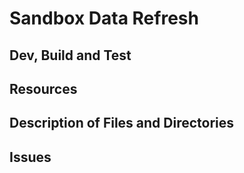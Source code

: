 # Sandbox Data Refresh

## Dev, Build and Test

## Resources

## Description of Files and Directories

## Issues
